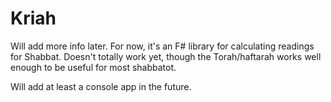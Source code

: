 # Kriah

Will add more info later. For now, it's an F# library for calculating readings for Shabbat. Doesn't totally work yet, though the Torah/haftarah works well enough to be useful for most shabbatot.

Will add at least a console app in the future. 
